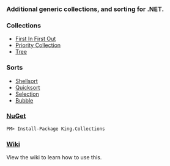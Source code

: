 ### Additional generic collections, and sorting for .NET.

### Collections
+ [First In First Out](http://en.wikipedia.org/wiki/FIFO#Computer_science)
+ [Priority Collection](http://en.wikipedia.org/wiki/Priority_queue)
+ [Tree](http://en.wikipedia.org/wiki/Tree_%28data_structure%29)

### Sorts
+ [Shellsort](http://en.wikipedia.org/wiki/Shellsort)
+ [Quicksort](http://en.wikipedia.org/wiki/Quicksort)
+ [Selection](http://en.wikipedia.org/wiki/Selection_sort)
+ [Bubble](http://en.wikipedia.org/wiki/Bubble_sort)

### [NuGet](https://www.nuget.org/packages/King.Collections/)
```
PM> Install-Package King.Collections
```

### [Wiki](https://github.com/jefking/King.Collections/wiki)
View the wiki to learn how to use this.
